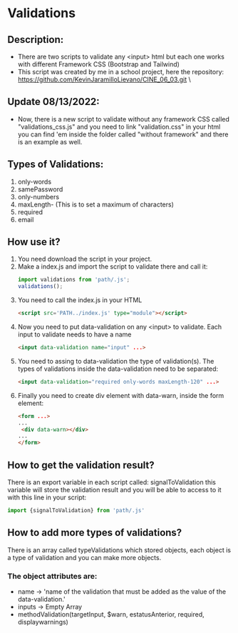 # Validations 
 

## Description:
 - There are two scripts to validate any &lt;input> html but each one works with different Framework CSS (Bootstrap and Tailwind)
 - This script was created by me in a school project, here the repository: https://github.com/KevinJaramilloLievano/CINE_06_03.git \

## Update 08/13/2022:
 - Now, there is a new script to validate without any framework CSS called "validations_css.js" and you need to link "validation.css" in your html you can
 find 'em inside the folder called "without framework" and there is an example as well.
 
## Types of Validations:
1. only-words
2. samePassword
3. only-numbers
4. maxLength- (This is to set a maximum of characters)
5. required
6. email



## How use it?
1. You need download the script in your project.
2. Make a index.js and import the script to validate there and call it:
   ```javascript
   import validations from 'path/.js';
   validations();
   ```
3. You need to call the index.js in your HTML
   ```html
   <script src='PATH../index.js' type="module"></script>
   ```
4. Now you need to put data-validation on any &lt;input> to validate. Each input to validate needs to have a name
   ```html
   <input data-validation name="input" ...>
   ```
5. You need to assing to data-validation the type of validation(s). The types of validations inside the data-validation need to be separated:
   ```html
   <input data-validation="required only-words maxLength-120" ...>
   ```
6. Finally you need to create div element with data-warn, inside the form element:
   ```html
   <form ...>
   ...
    <div data-warn></div>
   ...
   </form>
   ```


## How to get the validation result?
There is an export variable in each script called: signalToValidation this variable will store
the validation result and you will be able to access to it with this line in your script:
```javascript
import {signalToValidation} from 'path/.js'
```


## How to add more types of validations?
There is an array called typeValidations which stored objects, each object is a type of validation
and you can make more objects.



### The object attributes are:
- name -> 'name of the validation that must be added as the value of the data-validation.'
- inputs -> Empty Array
- methodValidation(targetInput, $warn, estatusAnterior, required, displaywarnings)
